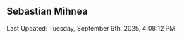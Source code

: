<h2>Sebastian Mihnea</h2>

<!--RECENT_ACTIVITY:start-->
<!--RECENT_ACTIVITY:end-->
<!--RECENT_ACTIVITY:last_update-->
Last Updated: Tuesday, September 9th, 2025, 4:08:12 PM
<!--RECENT_ACTIVITY:last_update_end-->

<!---LOL-STATS-START-HERE--->
<!---LOL-STATS-END-HERE--->
